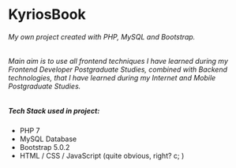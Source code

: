 # KyriosBook
###### My own project created with PHP, MySQL and Bootstrap.
###### Main aim is to use all frontend techniques I have learned during my Frontend Developer Postgraduate Studies, combined with Backend technologies, that I have learned during my Internet and Mobile Postgraduate Studies.

##### Tech Stack used in project:
* PHP 7
* MySQL Database
* Bootstrap 5.0.2
* HTML / CSS / JavaScript (quite obvious, right? c; )
